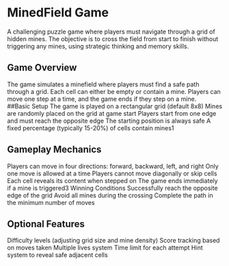 # MinedField Game
A challenging puzzle game where players must navigate through a grid of hidden mines. The objective is to cross the field from start to finish without triggering any mines, using strategic thinking and memory skills.  
## Game Overview
The game simulates a minefield where players must find a safe path through a grid. Each cell can either be empty or contain a mine. Players can move one step at a time, and the game ends if they step on a mine.  
##Basic Setup
The game is played on a rectangular grid (default 8x8)
Mines are randomly placed on the grid at game start
Players start from one edge and must reach the opposite edge
The starting position is always safe
A fixed percentage (typically 15-20%) of cells contain mines1
## Gameplay Mechanics
Players can move in four directions: forward, backward, left, and right
Only one move is allowed at a time
Players cannot move diagonally or skip cells
Each cell reveals its content when stepped on
The game ends immediately if a mine is triggered3
Winning Conditions
Successfully reach the opposite edge of the grid
Avoid all mines during the crossing
Complete the path in the minimum number of moves
## Optional Features
Difficulty levels (adjusting grid size and mine density)
Score tracking based on moves taken
Multiple lives system
Time limit for each attempt
Hint system to reveal safe adjacent cells
